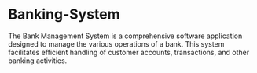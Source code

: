 # Banking-System
The Bank Management System is a comprehensive software application designed to manage the various operations of a bank. This system facilitates efficient handling of customer accounts, transactions, and other banking activities. 
